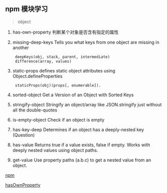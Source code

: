 ## npm 模块学习

> object

1. has-own-property 判断某个对象是否含有指定的属性

2. missing-deep-keys  Tells you what keys from one object are missing in another

        deepKeys(obj, stack, parent, intermediate)
        difference(array, values)
        
3. static-props   defines static object attributes using Object.defineProperties
        
        staticProps(obj)(props[, enumerable]).
        
4. sorted-object Get a Version of an Object with Sorted Keys

5. stringify-object  Stringify an object/array like JSON.stringify just without all the double-quotes

6. is-empty-object Check if an object is empty

7. has-key-deep Determines if an object has a deeply-nested key (Question)

8. has-value Returns true if a value exists, false if empty. Works with deeply nested values using object paths.

9. get-value Use property paths (a.b.c) to get a nested value from an object.

[npm](https://github.com/feng003/awesome-micro-npm-packages)

[hasOwnProperty](https://developer.mozilla.org/zh-CN/docs/Web/JavaScript/Reference/Global_Objects/Object/hasOwnProperty)
